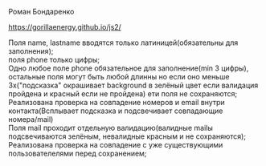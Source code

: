 Роман Бондаренко

https://gorillaenergy.github.io/js2/

Поля name, lastname вводятся только латиницей(обязательны для заполнения); </br>
поля phone только цифры;</br>
Одно любое поле phone обязательное для заполнение(min 3 цифры), остальные поля могут быть любой длинны но если оно меньше 3х("подсказка" окрашивает background в зелёный цвет если валидация пройдена и красный если не пройдена) ети поля не сохраняются;</br>
Реализована проверка на совпадение номеров и email внутри контакта(Всплывает подсказка и подсвечивает совпадающие номера/mail)</br>
Поля mail проходит отдельную валидацию(валидные mailы подсвечиваются зелёным, невалидные красным и не сохраняются);</br>
Реализована проверка на совпадение с уже существующими пользователелями перед сохранением;</br>
